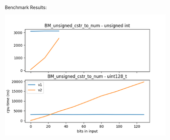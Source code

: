 

Benchmark Results:

![Benchmark Results](https://github.com/pshoben/llutils/blob/master/data/BM_unsigned_cstr_to_num.png "Benchmark Results")
